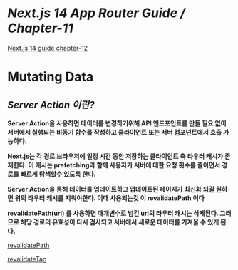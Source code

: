 # _Next.js 14 App Router Guide / Chapter-11_

[Next.js 14 guide chapter-12](https://nextjs.org/learn/dashboard-app/adding-search-and-pagination)

# **Mutating Data**

## _Server Action 이란?_

**Server Action을 사용하면 데이터를 변경하기위해 API 엔드포인트를 만들 필요 없이 서버에서 실행되는 비동기 함수를 작성하고 클라이언트 또는 서버 컴포넌트에서 호출 가능하다.**

**Next.js는 각 경로 브라우저에 일정 시간 동안 저장하는 클라이언트 측 라우터 캐시가 존재한다. 이 캐시는 prefetching과 함께 사용자가 서버에 대한 요청 횟수를 줄이면서 경로를 빠르게 탐색할수 있도록 한다.**

**Server Action을 통해 데이터를 업데이트하고 업데이트된 페이지가 최신화 되길 원하면 위의 라우터 캐시를 지워야한다.
이때 사용되는것 이 revalidatePath 이다**

**revalidatePath(url) 를 사용하면 매개변수로 넘긴 url의 라우터 캐시는 삭제된다. 그러므로 해당 경로의 유효성이 다시 검사되고 서버에서 새로운 데이터를 가져올 수 있게 된다.**

[revalidatePath](https://nextjs.org/docs/app/api-reference/functions/revalidatePath)

[revalidateTag](https://nextjs.org/docs/app/api-reference/functions/revalidateTag)
